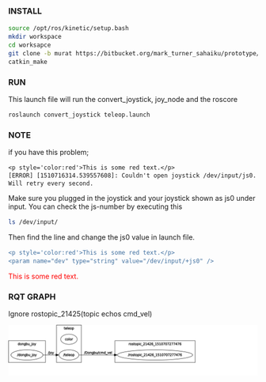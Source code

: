 ### INSTALL

``` bash 
source /opt/ros/kinetic/setup.bash
mkdir workspace
cd worksapce
git clone -b murat https://bitbucket.org/mark_turner_sahaiku/prototype/src
catkin_make
```
### RUN
This launch file will run the  convert_joystick, joy_node and the roscore

``` bash 
roslaunch convert_joystick teleop.launch
```
### NOTE
if you have this problem;
```
<p style='color:red'>This is some red text.</p>
[ERROR] [1510716314.539557608]: Couldn't open joystick /dev/input/js0. Will retry every second.
```
Make sure you plugged in the joystick and your joystick shown as js0 under input.
You can check the js-number by executing this
``` bash 
ls /dev/input/
```
Then find the line and change the js0 value in launch file.
```diff
<p style='color:red'>This is some red text.</p>
<param name="dev" type="string" value="/dev/input/+js0" />
```
<p style='color:red'>This is some red text.</p>

### RQT GRAPH

Ignore rostopic_21425(topic echos cmd_vel)

<img src="/rosgraph.svg">

